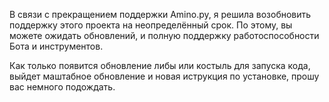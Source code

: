 В связи с прекращением поддержки Amino.py, я решила возобновить поддержку этого проекта на неопределённый срок.
По этому, вы можете ожидать обновлений, и полную поддержку работоспособности Бота и инструментов.

Как только появится обновление либы или костыль для запуска кода, выйдет маштабное обновление и новая иструкция по установке, прошу вас немного подождать.
